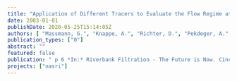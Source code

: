```yaml
---
title: "Application of Different Tracers to Evaluate the Flow Regime at Riverbank Filtration Sites in Berlin, Germany"
date: 2003-01-01
publishDate: 2020-05-25T15:14:05Z
authors: [ "Massmann, G.", "Knappe, A.", "Richter, D.", "Pekdeger, A." ]
publication_types: ["0"]
abstract: ""
featured: false
publication: " p 6 *In:* Riverbank Filtration - The Future is Now. Cincinnati Ohio, USA. 16. - 19.9.2003"
projects: ["nasri"]
---
```


